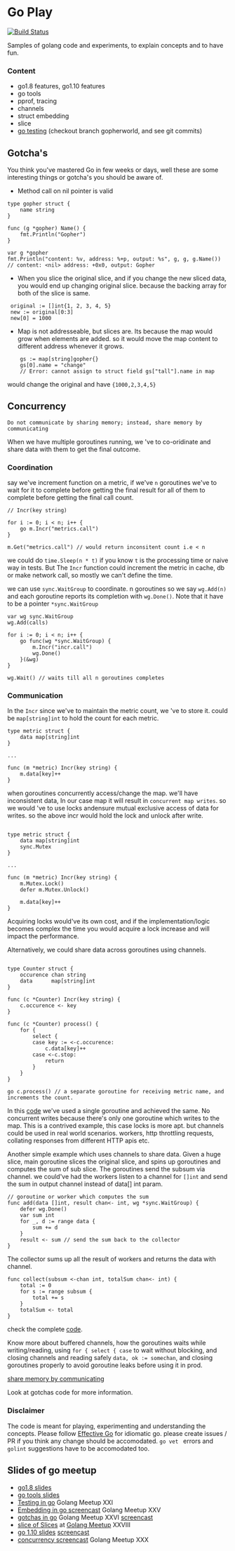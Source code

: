 # Go Play
[![Build Status](https://travis-ci.org/devdinu/go-play.svg?branch=master)](https://travis-ci.org/devdinu/go-play)

 Samples of golang code and experiments, to explain concepts and to have fun.


### Content
 - go1.8 features, go1.10 features
 - go tools
 - pprof, tracing
 - channels
 - struct embedding
 - slice
 - [go testing](https://www.youtube.com/watch?v=zGhfJ88eKfw&index=1&list=PLKXvA3W4l9pHh2Pq04qCutB9e16QHMc26) (checkout branch gopherworld, and see git commits)

## Gotcha's

You think you've mastered Go in few weeks or days, well these are some interesting things or gotcha's you should be aware of.

- Method call on nil pointer is valid

```
type gopher struct {
	name string
}

func (g *gopher) Name() {
	fmt.Println("Gopher")
}

var g *gopher
fmt.Println("content: %v, address: %+p, output: %s", g, g, g.Name()) // content: <nil> address: +0x0, output: Gopher
```

- When you slice the original slice, and if you change the new sliced data, you would end up changing original slice. because the backing array for both of the slice is same.

```
 original := []int{1, 2, 3, 4, 5}
 new := original[0:3]
 new[0] = 1000
```

- Map is not addresseable, but slices are. Its because the map would grow when elements are added. so it would move the map content to different address whenever it grows.

```
	gs := map[string]gopher{}
	gs[0].name = "change"
    // Error: cannot assign to struct field gs["tall"].name in map
```

would change the original and have `{1000,2,3,4,5}`


## Concurrency
```
Do not communicate by sharing memory; instead, share memory by communicating
```

When we have multiple goroutines running, we 've to co-oridinate and share data with them to get the final outcome.


### Coordination

say we've increment function on a metric, if we've `n` goroutines we've to wait for it to complete before getting the final result for all of them to complete before getting the final call count.
```
// Incr(key string) 

for i := 0; i < n; i++ {
    go m.Incr("metrics.call")
}

m.Get("metrics.call") // would return inconsitent count i.e < n
```

we could do `time.Sleep(n * t)` if you know `t` is the processing time or naive way in tests. But The `Incr` function could increment the metric in cache, db or make network call, so mostly we can't define the time.

we can use `sync.WaitGroup` to coordinate. n goroutines so we say `wg.Add(n)` and each goroutine reports its completion with `wg.Done()`. Note that it have to be a pointer `*sync.WaitGroup`

```
var wg sync.WaitGroup
wg.Add(calls)

for i := 0; i < n; i++ {
	go func(wg *sync.WaitGroup) {
		m.Incr("incr.call")
		wg.Done()
	}(&wg)
}

wg.Wait() // waits till all n goroutines completes
```

### Communication

In the `Incr` since we've to maintain the metric count, we 've to store it. could be `map[string]int` to hold the count for each metric.
```
type metric struct {
    data map[string]int
}

...

func (m *metric) Incr(key string) {
	m.data[key]++
}
```

when goroutines concurrently access/change the map. we'll have inconsistent data, In our case map it will result in `concurrent map writes`. so we would 've to use locks andensure mutual exclusive access of data for writes. so the above incr would hold the lock and unlock after write.
```

type metric struct {
    data map[string]int
    sync.Mutex
}

...

func (m *metric) Incr(key string) {
	m.Mutex.Lock()
	defer m.Mutex.Unlock()

	m.data[key]++
}
```

Acquiring locks would've its own cost, and if the implementation/logic becomes complex the time you would acquire a lock increase and will impact the performance.

Alternatively, we could share data across goroutines using channels.

```

type Counter struct {
	occurence chan string
	data      map[string]int
}

func (c *Counter) Incr(key string) {
	c.occurence <- key
}

func (c *Counter) process() {
	for {
		select {
		case key := <-c.occurence:
			c.data[key]++
		case <-c.stop:
			return
		}
	}
}

go c.process() // a separate goroutine for receiving metric name, and increments the count.
```

In this [code](https://github.com/devdinu/go-play/blob/master/concurrency/metrics_chan.go#L18) we've used a single goroutine and achieved the same. No concurrent writes because there's only one goroutine which writes to the map. This is a contrived example, this case locks is more apt. but channels could be used in real world scenarios. workers, http throttling requests, collating responses from different HTTP apis etc.

Another simple example which uses channels to share data. Given a huge slice, main goroutine slices the original slice, and spins up goroutines and computes the sum of sub slice. 
The goroutines send the subsum via channel. we could've had the workers listen to a channel for `[]int` and send the sum in output channel instead of data[] int param.

```
// goroutine or worker which computes the sum
func add(data []int, result chan<- int, wg *sync.WaitGroup) {
	defer wg.Done()
	var sum int
	for _, d := range data {
		sum += d
	}
	result <- sum // send the sum back to the collector
}
```

The collector sums up all the result of workers and returns the data with channel. 
```
func collect(subsum <-chan int, totalSum chan<- int) {
	total := 0
	for s := range subsum {
		total += s
	}
	totalSum <- total
}
```

check the complete [code](https://github.com/devdinu/go-play/blob/master/concurrency/pure_concurrency.go). 

Know more about buffered channels, how the goroutines waits while writing/reading, using `for { select { case` to wait without blocking, and closing channels and reading safely `data, ok := somechan`, and closing goroutines properly to avoid goroutine leaks before using it in prod.

[share memory by communicating](https://blog.golang.org/share-memory-by-communicating)

Look at gotchas code for more information.

### Disclaimer

The code is meant for playing, experimenting and understanding the concepts. Please follow [Effective Go](https://golang.org/doc/effective_go.html) for idiomatic go. please create issues / PR if you think any change should be accomodated.
`go vet ` errors and `golint` suggestions have to be accomodated too.

## Slides of go meetup
- [go1.8 slides](http://talks.godoc.org/github.com/dineshkumar-cse/go-play/go1.8.slide)
- [go tools slides](http://talks.godoc.org/github.com/dineshkumar-cse/go-play/go_tools.slide)
- [Testing in go](https://youtu.be/zGhfJ88eKfw) Golang Meetup XXI
- [Embedding in go screencast](https://youtu.be/Ki3kUvEx4-8) Golang Meetup XXV
- [gotchas in go](http://talks.godoc.org/github.com/dineshkumar-cse/go-play/gotchas.slide) Golang Meetup XXVI [screencast](https://youtu.be/J3plALnTjA8)
- [slice of Slices](https://goo.gl/NTmsqf) at [Golang Meetup](https://www.meetup.com/Golang-Bangalore/events/246437796/) XXVIII
- [go 1.10 slides](https://talks.godoc.org/github.com/devdinu/go-play/go1.10.release.slide#9) [screencast](https://youtu.be/t-iiICzV-es)
- [concurrency screencast](https://youtu.be/E03QTvgcJ8Q) Golang Meetup XXX
